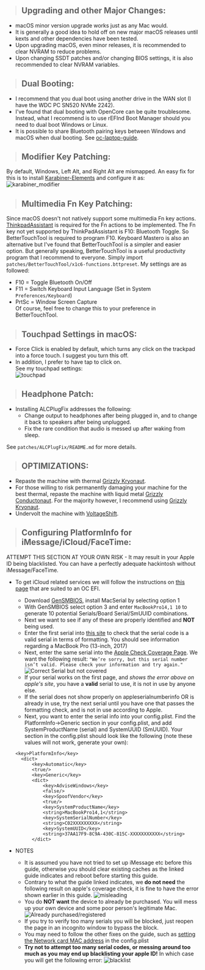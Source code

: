 > ## Upgrading and other Major Changes:

- macOS minor version upgrade works just as any Mac would.
- It is generally a good idea to hold off on new major macOS releases until kexts and other dependencies have been tested.
- Upon upgrading macOS, even minor releases, it is recommended to clear NVRAM to reduce problems.
- Upon changing SSDT patches and/or changing BIOS settings, it is also recommended to clear NVRAM variables.

> ## Dual Booting:

- I recommend that you dual boot using another drive in the WAN slot (I have the WDC PC SN520 NVMe 2242).
- I've found that dual booting with OpenCore can be quite troublesome. Instead, what I recommend is to use rEFInd Boot Manager should you need to dual boot Windows or Linux.
- It is possible to share Bluetooth pairing keys between Windows and macOS when dual booting. See [oc-laptop-guide](https://dortania.github.io/oc-laptop-guide/extras/dual-booting-with-bluetooth-devices.html).

> ## Modifier Key Patching:

By default, Windows, Left Alt, and Right Alt are mismapped. An easy fix for this is to install [Karabiner-Elements](https://karabiner-elements.pqrs.org/) and configure it as:  
![karabiner_modifier](https://github.com/tylernguyen/x1c6-hackintosh/blob/master/docs/assets/img/macOS%20Settings/karabiner_modifier.png)

> ## Multimedia Fn Key Patching:

Since macOS doesn't not natively support some multimedia Fn key actions. [ThinkpadAssistant](https://github.com/MSzturc/ThinkpadAssistant) is required for the Fn actions to be implemented.
The Fn key not yet supported by ThinkPadAssistant is F10: Bluetooth Toggle. So BetterTouchTool is required to program F10. Keyboard Mastero is also an alternative but I've found that BetterTouchTool is a simpler and easier option. But generally speaking, BetterTouchTool is a useful productivity program that I recommend to everyone.
Simply import `patches/BetterTouchTool/x1c6-functions.bttpreset`. My settings are as followed:

- F10 = Toggle Bluetooth On/Off
- F11 = Switch Keyboard Input Language (Set in System `Preferences/Keyboard`)
- PrtSc = Window Screen Capture  
  Of course, feel free to change this to your preference in BetterTouchTool.

> ## Touchpad Settings in macOS:

- Force Click is enabled by default, which turns any click on the trackpad into a force touch. I suggest you turn this off.
- In addition, I prefer to have tap to click on.  
  See my touchpad settings:  
  ![touchpad](https://github.com/tylernguyen/x1c6-hackintosh/blob/master/docs/assets/img/macOS%20Settings/touchpad.png)

> ## Headphone Patch:

- Installing ALCPlugFix addresses the following:
  - Change output to headphones after being plugged in, and to change it back to speakers after being unplugged.
  - Fix the rare condition that audio is messed up after waking from sleep.

See `patches/ALCPlugFix/README.md` for more details.

> ## OPTIMIZATIONS:

- Repaste the machine with thermal [Grizzly Kryonaut](https://www.thermal-grizzly.com/en/products/16-kryonaut-en).
- For those willing to risk permanently damaging your machine for the best thermal, repaste the machine with liquid metal [Grizzly Conductonaut](https://www.thermal-grizzly.com/produkte/25-conductonaut). For the majority however, I recommend using [Grizzly Kryonaut](https://www.thermal-grizzly.com/en/products/16-kryonaut-en).
- Undervolt the machine with [VoltageShift](https://github.com/sicreative/VoltageShift).

> ## Configuring PlatformInfo for iMessage/iCloud/FaceTime:

ATTEMPT THIS SECTION AT YOUR OWN RISK - It may result in your Apple ID being blacklisted. You can have a perfectly adequate hackintosh without iMessage/FaceTime.

- To get iCloud related services we will follow the instructions on [this page](https://dortania.github.io/OpenCore-Desktop-Guide/post-install/iservices.html) that are suited to an OC EFI.

  - Download [GenSMBIOS](https://github.com/corpnewt/GenSMBIOS), install MacSerial by selecting option 1
  - With GenSMBIOS select option 3 and enter `MacBookPro14,1 10` to generate 10 potential Serials/Board Serial/SmUUID combinations.
  - Next we want to see if any of these are properly identified and **NOT** being used.
  - Enter the first serial into [this site](http://www.appleserialnumberinfo.com/Desktop/index.php) to check that the serial code is a valid serial in terms of formatting. You should see information regarding a MacBook Pro (13-inch, 2017)
  - Next, enter the same serial into the [Apple Check Coverage Page](https://checkcoverage.apple.com/gb/en/). We want the following result: `"We’re sorry, but this serial number isn’t valid. Please check your information and try again."`
    ![Correct Serial but not covered](https://i.imgur.com/dvYcpHB.png)
  - If your serial works on the first page, and _shows the error above on apple's site_, you have a **valid** serial to use, it is not in use by anyone else.
  - If the serial does not show properly on appleserialnumberinfo OR is already in use, try the next serial until you have one that passes the formatting check, and is not in use according to Apple.
  - Next, you want to enter the serial info into your config.plist. Find the PlatformInfo->Generic section in your config.plist, and add SystemProductName (serial) and SystemUUID (SmUUID). Your section in the config.plist should look like the following (note these values will not work, generate your own):

  ```
  <key>PlatformInfo</key>
  	<dict>
  		<key>Automatic</key>
  		<true/>
  		<key>Generic</key>
  		<dict>
  			<key>AdviseWindows</key>
  			<false/>
  			<key>SpoofVendor</key>
  			<true/>
  			<key>SystemProductName</key>
  			<string>MacBookPro14,1</string>
  			<key>SystemSerialNumber</key>
  			<string>C02XXXXXXXXX</string>
  			<key>SystemUUID</key>
  			<string>37AA17F9-8C9A-430C-815C-XXXXXXXXXXX</string>
  		</dict>
  ```

- NOTES
  - It is assumed you have not tried to set up iMessage etc before this guide, otherwise you should clear existing caches as the linked guide indicates and reboot before starting this guide.
  - Contrary to what the guide linked indicates, we **do not need** the following result on apple's coverage check, it is fine to have the error shown earlier in this guide.
    ![misleading](https://i.imgur.com/oSLMqWa.png)
  - You do **NOT want** the device to already be purchased. You will mess up your own device and some poor person's legitimate Mac.
    ![Already purchased/registered](https://i.imgur.com/rh0r28T.png)
  - If you try to verify too many serials you will be blocked, just reopen the page in an incognito window to bypass the block.
  - You may need to follow the other fixes on the guide, such as [setting the Network card MAC address](https://dortania.github.io/OpenCore-Desktop-Guide/post-install/iservices.html#fixing-rom) in the config.plist
  - **Try not to attempt too many serial codes, or messing around too much as you may end up blacklisting your apple ID!** In which case you will get the following error:
    ![blacklist](https://i.imgur.com/ypDy99L.png)
